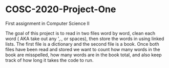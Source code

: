 # COSC-2020-Project-One
First assignment in Computer Science II

The goal of this project is to read in two files word by word, clean each word ( AKA take out any ',., or spaces), then store the words in using linked lists. The first file is a dictionary and the second file is a book. Once both files have been read and stored we want to count how many words in the book are misspelled, how many words are in the book total, and also keep track of how long it takes the code to run. 
